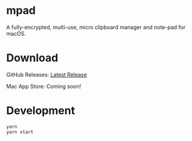 # mpad

A fully-encrypted, multi-use, micro clipboard manager and note-pad for macOS.

# Download

GitHub Releases: [Latest Release](https://github.com/al5ina5/mpad/releases/latest)

Mac App Store: Coming soon!

# Development
```
yarn
yarn start
```